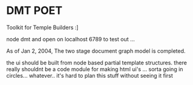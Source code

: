 DMT POET
===
Toolkit for Temple Builders :]

node dmt and open on localhost 6789 to test out ... 

As of Jan 2, 2004, The two stage document graph model is completed.  

the ui should be built from node based partial template structures.
there really shouldnt be a code module for making html ui's ... 
sorta going in circles... whatever.. it's hard to plan this stuff without seeing it first
